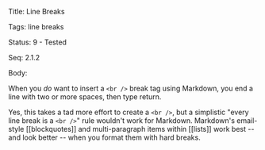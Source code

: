 Title:  Line Breaks

Tags:   line breaks

Status: 9 - Tested

Seq:    2.1.2

Body: 

When you *do* want to insert a `<br />` break tag using Markdown, you
end a line with two or more spaces, then type return.

Yes, this takes a tad more effort to create a `<br />`, but a simplistic
"every line break is a `<br />`" rule wouldn't work for Markdown.
Markdown's email-style [[blockquotes]] and multi-paragraph items within [[lists]]
work best -- and look better -- when you format them with hard breaks.
